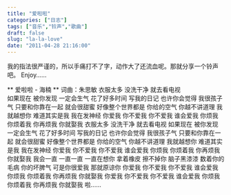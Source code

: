 ```yaml
---
title: "爱啦啦"
categories: ["日志"]
tags: ["音乐","铃声","歌曲"]
draft: false
slug: "la-la-love"
date: "2011-04-28 21:16:00"
---
```


我的指法很严谨的，所以手痛打不了字，动作大了还流血呢。那就分享一个铃声吧。 Enjoy……

** 爱啦啦 - 海楠 **
词曲：朱思敏
衣服太多 没洗干净 就去看电视  
如果现在 被你发现 一定会生气
花了好多时间 写我的日记
也许你会觉得 我很孩子气
只要和你靠在一起 就会很甜蜜
好像整个世界都是 你给的空气
你越不讲道理 我就越想你
难道其实是我 我在发神经
你爱我 你不爱我 你不爱我 谁会爱我
你烦我 你烦着我 你再烦我 你就娶我
衣服太多 没洗干净 就去看电视
如果现在 被你发现 一定会生气
花了好多时间 写我的日记
也许你会觉得 我很孩子气
只要和你靠在一起 就会很甜蜜
好像整个世界都是 你给的空气
你越不讲道理 我就越想你
难道其实是我 我在发神经
你爱我 你不爱我 你不爱我 谁会爱我
你烦我 你烦着我 你再烦我 你就娶我
我会一直 一直一直 一直在想你
拿着橡皮 擦不掉你 脑子黑漆漆
数着你的毛病 你的坏脾气
可是你很爱我 那就原谅你
你爱我 你不爱我 你不爱我 谁会爱我
你烦我 你烦着我 你再烦我 你就娶我
你爱我 你不爱我 你不爱我 谁会爱我
你烦我 你烦着我 你再烦我 你就娶我
啦......

